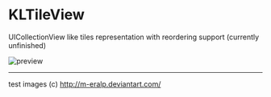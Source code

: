 KLTileView
==========

UICollectionView like tiles representation with reordering support (currently unfinished)

![preview](https://github.com/krypt-lynx/KLTileView/blob/master/screenshot.png)

----------

test images (c) http://m-eralp.deviantart.com/

